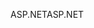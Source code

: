 <span data-ttu-id="b1caf-101">ASP.NET</span><span class="sxs-lookup"><span data-stu-id="b1caf-101">ASP.NET</span></span>